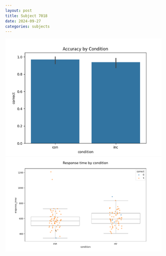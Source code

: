 ```yaml
---
layout: post
title: Subject 7018
date: 2024-09-27
categories: subjects
---
```


![](data/7018/run-1/7018_NF_acc.png)
![](data/7018/run-1/7018_NF_rt.png)

